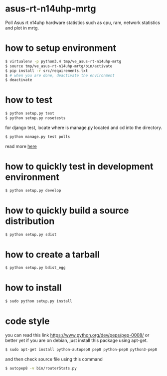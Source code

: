 asus-rt-n14uhp-mrtg
===================

Poll Asus rt n14uhp hardware statistics such as cpu, ram, network statistics
and plot in mrtg.

how to setup environment
========================
```sh
$ virtualenv -p python3.4 tmp/ve_asus-rt-n14uhp-mrtg
$ source tmp/ve_asus-rt-n14uhp-mrtg/bin/activate
$ pip install -r src/requirements.txt
$ # when you are done, deactivate the environment
$ deactivate
```

how to test
===========
```sh
$ python setup.py test
$ python setup.py nosetests
```
for django test, locate where is manage.py located and cd into the directory.
```sh
$ python manage.py test polls
```

read more [here](https://nose.readthedocs.io/en/latest/setuptools_integration.html)

how to quickly test in development environment
==============================================
```sh
$ python setup.py develop
```


how to quickly build a source distribution
==========================================
```sh
$ python setup.py sdist
```

how to create a tarball
=========================================
```sh
$ python setup.py bdist_egg
```

how to install
==========================================
```sh
$ sudo python setup.py install
```


code style
==========================================
you can read this link https://www.python.org/dev/peps/pep-0008/ or better yet
if you are on debian, just install this package using apt-get.

```sh
$ sudo apt-get install python-autopep8 pep8 python-pep8 python3-pep8
```

and then check source file using this command

```sh
$ autopep8 -v bin/routerStats.py
```

